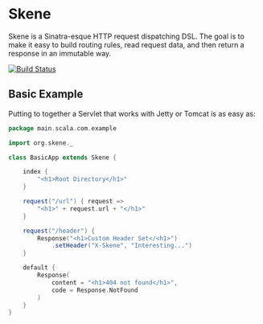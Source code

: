 Skene
=====

Skene is a Sinatra-esque HTTP request dispatching DSL. The goal is to make
it easy to build routing rules, read request data, and then return a response
in an immutable way.

[![Build Status](https://secure.travis-ci.org/Nycto/Skene.png?branch=master)](http://travis-ci.org/Nycto/Skene)


Basic Example
-------------

Putting to together a Servlet that works with Jetty or Tomcat is as easy as:

```scala
package main.scala.com.example

import org.skene._

class BasicApp extends Skene {

    index {
        "<h1>Root Directory</h1>"
    }

    request("/url") { request =>
        "<h1>" + request.url + "</h1>"
    }

    request("/header") {
        Response("<h1>Custom Header Set</<h1>")
            .setHeader("X-Skene", "Interesting...")
    }

    default {
        Response(
            content = "<h1>404 not found</h1>",
            code = Response.NotFound
        )
    }
}
```


